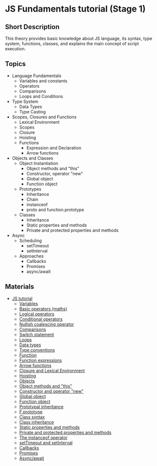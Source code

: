 # JS Fundamentals tutorial (Stage 1)

## Short Description

This theory provides basic knowledge about JS language, its syntax,
type system, functions, classes, and explains the main concept of script execution.

## Topics

* Language Fundamentals
  * Variables and constants
  * Operators
  * Comparisons
  * Loops and Conditions
* Type System
  * Data Types
  * Type Casting
* Scopes, Closures and Functions
  * Lexical Environment
  * Scopes
  * Closure
  * Hoisting
  * Functions
    * Expression and Declaration
    * Arrow functions
* Objects and Classes
  * Object Instantiation
    * Object methods and "this"
    * Constructor, operator "new"
    * Global object
    * Function object
  * Prototypes
    * Inheritance
    * Chain
    * instanceof
    * proto and function.prototype
  * Classes
    * Inheritance
    * Static properties and methods
    * Private and protected properties and methods
* Async
  * Scheduling
    * setTimeout
    * setInterval
  * Approaches
    * Callbacks
    * Promises
    * async/await

## Materials

* [JS tutorial](https://javascript.info/)
  * [Variables](https://javascript.info/variables)
  * [Basic operators (maths)](https://javascript.info/operators)
  * [Logical operators](https://javascript.info/logical-operators)
  * [Conditional operators](https://javascript.info/ifelse)
  * [Nullish coalescing operator](https://javascript.info/nullish-coalescing-operator)
  * [Comparisons](https://javascript.info/comparison)
  * [Switch statement](https://javascript.info/switch)
  * [Loops](https://javascript.info/while-for)
  * [Data types](https://javascript.info/types)
  * [Type conventions](https://javascript.info/type-conversions)
  * [Function](https://javascript.info/function-basics)
  * [Function expressions](https://javascript.info/function-expressions)
  * [Arrow functions](https://javascript.info/arrow-functions-basics)
  * [Closure and Lexical Environment](https://javascript.info/closure)
  * [Hoisting](https://javascript.info/var)
  * [Objects](https://javascript.info/object)
  * [Object methods and "this"](https://javascript.info/object-methods)
  * [Constructor and operator "new"](https://javascript.info/constructor-new)
  * [Global object](https://javascript.info/global-object)
  * [Function object](hhttps://javascript.info/function-object)
  * [Prototypal inheritance](hhttps://javascript.info/prototype-inheritance)
  * [F.prototype](https://javascript.info/function-prototype)
  * [Class syntax](https://javascript.info/class)
  * [Class inheritance](https://javascript.info/class-inheritance)
  * [Static properties and methods](https://javascript.info/static-properties-methods)
  * [Private and protected properties and methods](https://javascript.info/private-protected-properties-methods)
  * [The instanceof operator](https://javascript.info/instanceof)
  * [setTimeout and setInterval](https://javascript.info/settimeout-setinterval)
  * [Callbacks](https://javascript.info/callbacks)
  * [Promises](https://javascript.info/promise-basics)
  * [Async/await](https://javascript.info/async-await)
